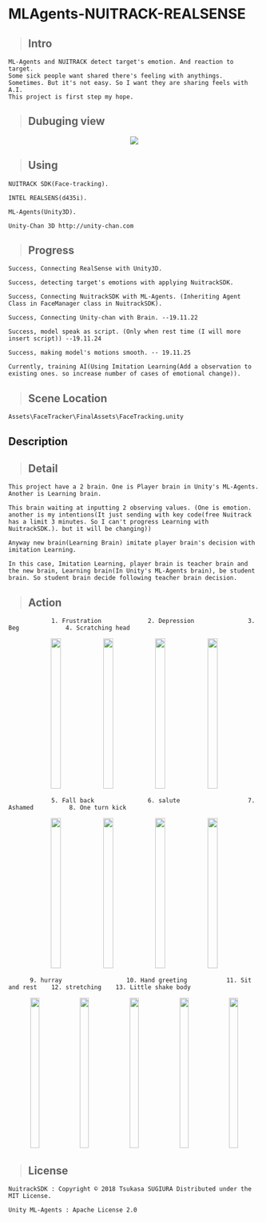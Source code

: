 MLAgents-NUITRACK-REALSENSE
===

 > ## Intro

    ML-Agents and NUITRACK detect target's emotion. And reaction to target.
    Some sick people want shared there's feeling with anythings. Sometimes. But it's not easy. So I want they are sharing feels with A.I.
    This project is first step my hope.

 > ## Dubuging view
<p align="center">
<img src="https://user-images.githubusercontent.com/45858414/78201066-a134da00-74cb-11ea-8d82-1a9d26a8d9a8.png">
</p>

 > ## Using

    NUITRACK SDK(Face-tracking).

    INTEL REALSENS(d435i).

    ML-Agents(Unity3D).
    
    Unity-Chan 3D http://unity-chan.com 

 > ## Progress

    Success, Connecting RealSense with Unity3D.

    Success, detecting target's emotions with applying NuitrackSDK.

    Success, Connecting NuitrackSDK with ML-Agents. (Inheriting Agent Class in FaceManager class in NuitrackSDK).

    Success, Connecting Unity-chan with Brain. --19.11.22

    Success, model speak as script. (Only when rest time (I will more insert script)) --19.11.24

    Success, making model's motions smooth. -- 19.11.25

    Currently, training AI(Using Imitation Learning(Add a observation to existing ones. so increase number of cases of emotional change)).

 > ## Scene Location

    Assets\FaceTracker\FinalAssets\FaceTracking.unity

Description
---   

 > ## Detail
    
    This project have a 2 brain. One is Player brain in Unity's ML-Agents. Another is Learning brain.

    This brain waiting at inputting 2 observing values. (One is emotion. another is my intentions(It just sending with key code(free Nuitrack has a limit 3 minutes. So I can't progress Learning with NuitrackSDK.). but it will be changing)) 

    Anyway new brain(Learning Brain) imitate player brain's decision with imitation Learning.

    In this case, Imitation Learning, player brain is teacher brain and the new brain, Learning brain(In Unity's ML-Agents brain), be student brain. So student brain decide following teacher brain decision.
    
 > ## Action
       
                1. Frustration             2. Depression               3. Beg             4. Scratching head
<p align="center">
<img src="https://user-images.githubusercontent.com/45858414/78201915-d6dac280-74cd-11ea-9328-4f3b90a3805e.PNG" width="20%" height="300">
<img src="https://user-images.githubusercontent.com/45858414/78201999-14d7e680-74ce-11ea-9f6b-08fa973a71b2.PNG" width="20%" height="300">
<img src="https://user-images.githubusercontent.com/45858414/78202000-14d7e680-74ce-11ea-97cf-235e1fa371df.PNG" width="20%" height="300">
<img src="https://user-images.githubusercontent.com/45858414/78202001-15707d00-74ce-11ea-9686-b119859e7c78.PNG" width="20%" height="300">
 </p>

                5. Fall back               6. salute                   7. Ashamed          8. One turn kick
<p align="center">
<img src="https://user-images.githubusercontent.com/45858414/78202003-15707d00-74ce-11ea-8dad-454e911e1897.PNG" width="20%" height="300">
<img src="https://user-images.githubusercontent.com/45858414/78202004-16091380-74ce-11ea-80c3-29ddceb7a28f.PNG" width="20%" height="300">
<img src="https://user-images.githubusercontent.com/45858414/78202006-16091380-74ce-11ea-9291-74168b300b75.PNG" width="20%" height="300">
<img src="https://user-images.githubusercontent.com/45858414/78202007-16a1aa00-74ce-11ea-928d-f7d9517ae5d5.PNG" width="20%" height="300">
</p>

          9. hurray                  10. Hand greeting           11. Sit and rest    12. stretching    13. Little shake body
<p align="center">
<img src="https://user-images.githubusercontent.com/45858414/78202008-16a1aa00-74ce-11ea-9f1c-2529f80a37db.PNG" width="19%" height="300">
<img src="https://user-images.githubusercontent.com/45858414/78202010-173a4080-74ce-11ea-9628-a6e233d25623.PNG" width="19%" height="300">
<img src="https://user-images.githubusercontent.com/45858414/78202011-173a4080-74ce-11ea-9178-300aaf340b69.PNG" width="19%" height="300">
<img src="https://user-images.githubusercontent.com/45858414/78202012-17d2d700-74ce-11ea-808d-cadbc1720fa4.PNG" width="19%" height="300">
<img src="(https://user-images.githubusercontent.com/45858414/78201994-13a6b980-74ce-11ea-85e9-f0ed226945df.PNG" width="19%" height="300">
</p>
  
 > ## License

    NuitrackSDK : Copyright © 2018 Tsukasa SUGIURA Distributed under the MIT License.

    Unity ML-Agents : Apache License 2.0
